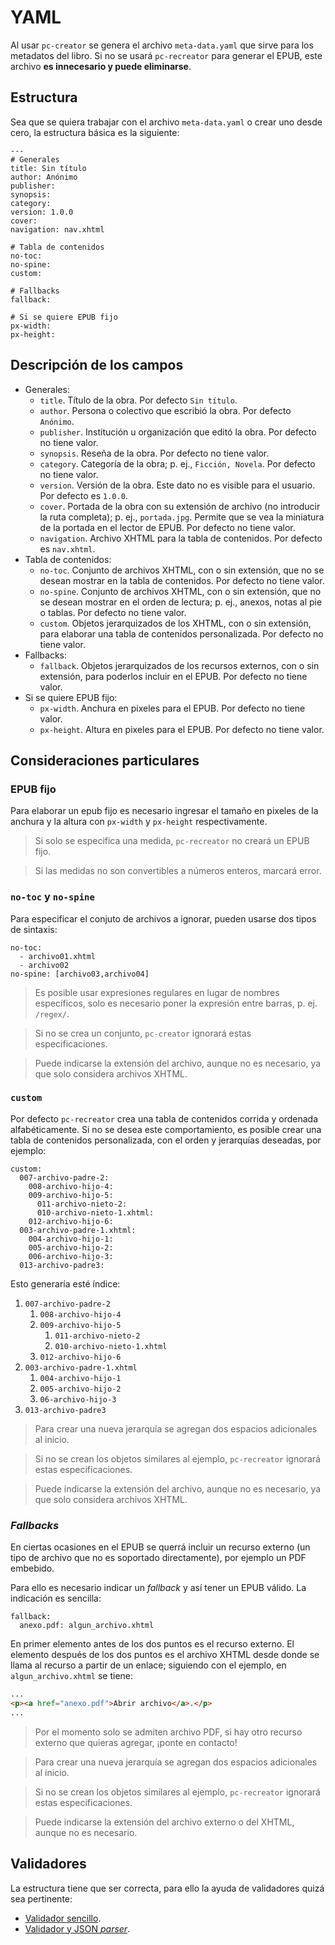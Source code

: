 # YAML

Al usar `pc-creator` se genera el archivo `meta-data.yaml` que sirve para 
los metadatos del libro. Si no se usará `pc-recreator` para generar el EPUB, 
este archivo **es innecesario y puede eliminarse**.

## Estructura

Sea que se quiera trabajar con el archivo `meta-data.yaml` o crear
uno desde cero, la estructura básica es la siguiente:

```
---
# Generales
title: Sin título
author: Anónimo
publisher: 
synopsis: 
category: 
version: 1.0.0
cover: 
navigation: nav.xhtml

# Tabla de contenidos
no-toc: 
no-spine: 
custom: 

# Fallbacks
fallback: 

# Si se quiere EPUB fijo
px-width: 
px-height: 
```

## Descripción de los campos

* Generales:
	* `title`. Título de la obra. Por defecto `Sin título`.
	* `author`. Persona o colectivo que escribió la obra. Por defecto `Anónimo`.
	* `publisher`. Institución u organización que editó la obra. Por defecto no tiene valor.
	* `synopsis`. Reseña de la obra. Por defecto no tiene valor.
	* `category`. Categoría de la obra; p. ej., `Ficción, Novela`. Por defecto no tiene valor.
	* `version`. Versión de la obra. Este dato no es visible para el usuario. Por defecto es `1.0.0`.
	* `cover`. Portada de la obra con su extensión de archivo (no introducir la ruta completa); p. ej., `portada.jpg`. Permite que se vea la miniatura de la portada en el lector de EPUB. Por defecto no tiene valor.
	* `navigation`. Archivo XHTML para la tabla de contenidos. Por defecto es `nav.xhtml`.
* Tabla de contenidos:
	* `no-toc`. Conjunto de archivos XHTML, con o sin extensión, que no se desean mostrar en la tabla de contenidos. Por defecto no tiene valor.
	* `no-spine`. Conjunto de archivos XHTML, con o sin extensión, que no se desean mostrar en el orden de lectura; p. ej., anexos, notas al pie o tablas. Por defecto no tiene valor.
	* `custom`. Objetos jerarquizados de los XHTML, con o sin extensión, para elaborar una tabla de contenidos personalizada. Por defecto no tiene valor.
* Fallbacks:
    * `fallback`. Objetos jerarquizados de los recursos externos, con o sin extensión, para poderlos incluir en el EPUB. Por defecto no tiene valor.
* Si se quiere EPUB fijo:
	* `px-width`. Anchura en pixeles para el EPUB. Por defecto no tiene valor.
	* `px-height`. Altura en pixeles para el EPUB. Por defecto no tiene valor.
	
## Consideraciones particulares

### EPUB fijo

Para elaborar un epub fijo es necesario ingresar el tamaño en pixeles
de la anchura y la altura con `px-width` y `px-height` respectivamente.
	
> Si solo se especifica una medida, `pc-recreator` no creará un EPUB fijo.

> Si las medidas no son convertibles a números enteros, marcará error.

### `no-toc` y `no-spine`

Para especificar el conjuto de archivos a ignorar, pueden usarse dos tipos
de sintaxis:

```
no-toc: 
  - archivo01.xhtml
  - archivo02
no-spine: [archivo03,archivo04]
```

> Es posible usar expresiones regulares en lugar de nombres específicos,
solo es necesario poner la expresión entre barras, p. ej. `/regex/`.

> Si no se crea un conjunto, `pc-creator` ignorará estas especificaciones.

> Puede indicarse la extensión del archivo, aunque no es necesario, ya
que solo considera archivos XHTML.

### `custom`

Por defecto `pc-recreator` crea una tabla de contenidos corrida y ordenada
alfabéticamente. Si no se desea este comportamiento, es posible crear
una tabla de contenidos personalizada, con el orden y jerarquías deseadas,
por ejemplo:

```
custom:
  007-archivo-padre-2:
    008-archivo-hijo-4:
    009-archivo-hijo-5:
      011-archivo-nieto-2:
      010-archivo-nieto-1.xhtml:
    012-archivo-hijo-6:
  003-archivo-padre-1.xhtml:
    004-archivo-hijo-1:
    005-archivo-hijo-2:
    006-archivo-hijo-3:
  013-archivo-padre3:
```

Esto generaría esté índice:

1. `007-archivo-padre-2`
    1. `008-archivo-hijo-4`
    2. `009-archivo-hijo-5`
        1. `011-archivo-nieto-2`
        2. `010-archivo-nieto-1.xhtml`
    3. `012-archivo-hijo-6`
2. `003-archivo-padre-1.xhtml`
    1. `004-archivo-hijo-1`
    2. `005-archivo-hijo-2`
    3. `06-archivo-hijo-3`
3. `013-archivo-padre3`

> Para crear una nueva jerarquía se agregan dos espacios adicionales al
inicio.

> Si no se crean los objetos similares al ejemplo, `pc-recreator` 
ignorará estas especificaciones.

> Puede indicarse la extensión del archivo, aunque no es necesario, ya
que solo considera archivos XHTML.

### *Fallbacks*

En ciertas ocasiones en el EPUB se querrá incluir un recurso externo
(un tipo de archivo que no es soportado directamente), por ejemplo un
PDF embebido.

Para ello es necesario indicar un *fallback* y así tener un EPUB
válido. La indicación es sencilla:

```
fallback: 
  anexo.pdf: algun_archivo.xhtml
```

En primer elemento antes de los dos puntos es el recurso externo. El 
elemento después de los dos puntos es el archivo XHTML desde donde se 
llama al recurso a partir de un enlace; siguiendo con el ejemplo,
en `algun_archivo.xhtml` se tiene:

```html
...
<p><a href="anexo.pdf">Abrir archivo</a>.</p>
...
```

> Por el momento solo se admiten archivo PDF, si hay otro recurso externo
que quieras agregar, ¡ponte en contacto!

> Para crear una nueva jerarquía se agregan dos espacios adicionales al
inicio.

> Si no se crean los objetos similares al ejemplo, `pc-recreator` 
ignorará estas especificaciones.

> Puede indicarse la extensión del archivo externo o del XHTML, aunque 
no es necesario.

## Validadores

La estructura tiene que ser correcta, para ello la ayuda de validadores
quizá sea pertinente:

* [Validador sencillo](http://codebeautify.org/yaml-validator).
* [Validador y JSON *parser*](https://yaml-online-parser.appspot.com/).
